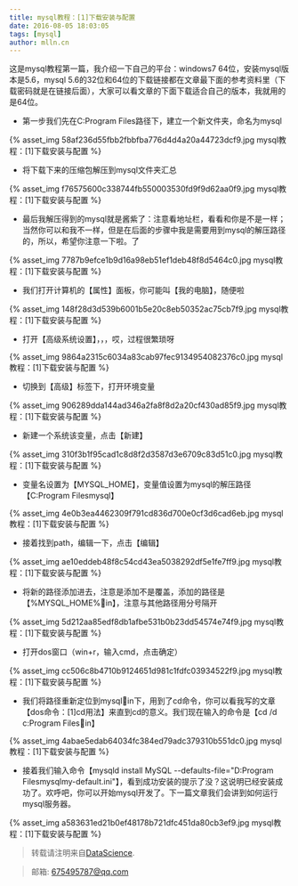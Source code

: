 ```yaml
---
title: mysql教程：[1]下载安装与配置
date: 2016-08-05 18:03:05
tags: [mysql]
author: mlln.cn
---
```

这是mysql教程第一篇，我介绍一下自己的平台：windows7 64位，安装mysql版本是5.6，mysql 5.6的32位和64位的下载链接都在文章最下面的参考资料里（下载密码就是在链接后面），大家可以看文章的下面下载适合自己的版本，我就用的是64位。

- 第一步我们先在C:Program Files路径下，建立一个新文件夹，命名为mysql

{% asset_img 58af236d55fbb2fbbfba776d4d4a20a44723dcf9.jpg mysql教程：[1]下载安装与配置 %}

- 将下载下来的压缩包解压到mysql文件夹汇总

{% asset_img f76575600c338744fb550003530fd9f9d62aa0f9.jpg mysql教程：[1]下载安装与配置 %}

- 最后我解压得到的mysql就是酱紫了：注意看地址栏，看看和你是不是一样；当然你可以和我不一样，但是在后面的步骤中我是需要用到mysql的解压路径的，所以，希望你注意一下啦。了

{% asset_img 7787b9efce1b9d16a98eb51ef1deb48f8d5464c0.jpg mysql教程：[1]下载安装与配置 %}

- 我们打开计算机的【属性】面板，你可能叫【我的电脑】，随便啦

{% asset_img 148f28d3d539b6001b5e20c8eb50352ac75cb7f9.jpg mysql教程：[1]下载安装与配置 %}

- 打开【高级系统设置】，，，哎，过程很繁琐呀

{% asset_img 9864a2315c6034a83cab97fec9134954082376c0.jpg mysql教程：[1]下载安装与配置 %}

- 切换到【高级】标签下，打开环境变量

{% asset_img 906289dda144ad346a2fa8f8d2a20cf430ad85f9.jpg mysql教程：[1]下载安装与配置 %}

- 新建一个系统该变量，点击【新建】

{% asset_img 310f3b1f95cad1c8d8f2d3587d3e6709c83d51c0.jpg mysql教程：[1]下载安装与配置 %}

- 变量名设置为【MYSQL_HOME】，变量值设置为mysql的解压路径【C:Program Filesmysql】

{% asset_img 4e0b3ea4462309f791cd836d700e0cf3d6cad6eb.jpg mysql教程：[1]下载安装与配置 %}

- 接着找到path，编辑一下，点击【编辑】

{% asset_img ae10eddeb48f8c54cd43ea5038292df5e1fe7ff9.jpg mysql教程：[1]下载安装与配置 %}

- 将新的路径添加进去，注意是添加不是覆盖，添加的路径是【%MYSQL_HOME%in】，注意与其他路径用分号隔开

{% asset_img 5d212aa85edf8db1afbe531b0b23dd54574e74f9.jpg mysql教程：[1]下载安装与配置 %}

- 打开dos窗口（win+r，输入cmd，点击确定）

{% asset_img cc506c8b4710b9124651d981c1fdfc03934522f9.jpg mysql教程：[1]下载安装与配置 %}

- 我们将路径重新定位到mysqlin下，用到了cd命令，你可以看我写的文章【dos命令：[1]cd用法】来直到cd的意义。我们现在输入的命令是【cd /d c:Program Filesin】

{% asset_img 4abae5edab64034fc384ed79adc379310b551dc0.jpg mysql教程：[1]下载安装与配置 %}

- 接着我们输入命令【mysqld install MySQL --defaults-file="D:Program Filesmysqlmy-default.ini"】，看到成功安装的提示了没？这说明已经安装成功了。欢呼吧，你可以开始mysql开发了。下一篇文章我们会讲到如何运行mysql服务器。

{% asset_img a583631ed21b0ef48178b721dfc451da80cb3ef9.jpg mysql教程：[1]下载安装与配置 %}

> 转载请注明来自[DataScience](http://mlln.cn).

> 邮箱: 675495787@qq.com 
